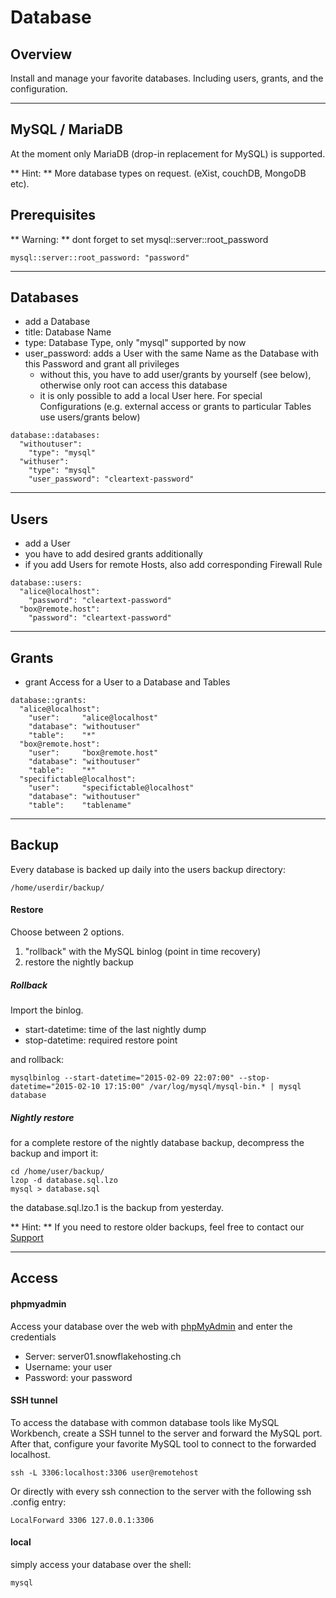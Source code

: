 # Database 

## Overview

Install and manage your favorite databases. Including users, grants, and the configuration.

---

## MySQL / MariaDB

At the moment only MariaDB (drop-in replacement for MySQL) is supported.

** Hint: **  More database types on request. (eXist, couchDB, MongoDB etc).

## Prerequisites

** Warning: ** dont forget to set mysql::server::root_password

```
mysql::server::root_password: "password"
```
---

## Databases

* add a Database
* title: Database Name
* type: Database Type, only "mysql" supported by now
* user_password: adds a User with the same Name as the Database with this Password and grant all privileges
    * without this, you have to add user/grants by yourself (see below), otherwise only root can access this database
    * it is only possible to add a local User here. For special Configurations (e.g. external access or grants to particular Tables use users/grants below)


```
database::databases:
  "withoutuser":
    "type": "mysql"
  "withuser":
    "type": "mysql"
    "user_password": "cleartext-password"
```

---

## Users

* add a User
* you have to add desired grants additionally
* if you add Users for remote Hosts, also add corresponding Firewall Rule

```
database::users:
  "alice@localhost":
    "password": "cleartext-password"
  "box@remote.host":
    "password": "cleartext-password"
```

---

## Grants

* grant Access for a User to a Database and Tables

```
database::grants:
  "alice@localhost":
    "user":     "alice@localhost"
    "database": "withoutuser"
    "table":    "*"
  "box@remote.host":
    "user":     "box@remote.host"
    "database": "withoutuser"
    "table":    "*"
  "specifictable@localhost":
    "user":     "specifictable@localhost"
    "database": "withoutuser"
    "table":    "tablename"
```

---

## Backup

Every database is backed up daily into the users backup directory:

``` 
/home/userdir/backup/
```

#### Restore

Choose between 2 options.

1. "rollback" with the MySQL binlog (point in time recovery)
2. restore the nightly backup

##### Rollback

Import the binlog.

* start-datetime: time of the last nightly dump
* stop-datetime: required restore point

and rollback:

```
mysqlbinlog --start-datetime="2015-02-09 22:07:00" --stop-datetime="2015-02-10 17:15:00" /var/log/mysql/mysql-bin.* | mysql database
```

##### Nightly restore

for a complete restore of the nightly database backup, decompress the backup and import it:

```
cd /home/user/backup/
lzop -d database.sql.lzo
mysql > database.sql
```
the database.sql.lzo.1 is the backup from yesterday.

** Hint: ** If you need to restore older backups, feel free to contact our [Support](/support/index.md)

---

## Access

#### phpmyadmin

Access your database over the web with [phpMyAdmin](https://dbadmin.snowflakehosting.ch) and enter the credentials

* Server: server01.snowflakehosting.ch
* Username: your user
* Password: your password

#### SSH tunnel

To access the database with common database tools like MySQL Workbench, create a SSH tunnel to the server
and forward the MySQL port. After that, configure your favorite MySQL tool to connect to the forwarded localhost.

```
ssh -L 3306:localhost:3306 user@remotehost
```

Or directly with every ssh connection to the server with the following ssh .config entry:

```
LocalForward 3306 127.0.0.1:3306
```

#### local

simply access your database over the shell:

```
mysql
```
